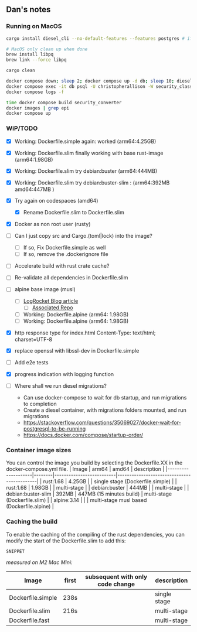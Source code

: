## Dan's notes

### Running on MacOS

```bash
cargo install diesel_cli --no-default-features --features postgres # if not already installed

# MacOS only clean up when done
brew install libpq
brew link --force libpq

cargo clean

docker compose down; sleep 2; docker compose up -d db; sleep 10; diesel migration run
docker compose exec -it db psql -U christopherallison -W security_classification_converter
docker compose logs -f

time docker compose build security_converter
docker images | grep epi
docker compose up
```

### WiP/TODO

- [x] Working: Dockerfile.simple again: worked (arm64:4.25GB)
- [x] Working: Dockerfile.slim finally working with base rust-image (arm64:1.98GB)
- [x] Working: Dockerfile.slim try debian:buster (arm64:444MB)
- [x] Working: Dockerfile.slim try debian:buster-slim : (arm64:392MB amd64:447MB )
- [x] Try again on codespaces (amd64)
  - [x] Rename Dockerfile.slim to Dockerfile.slim
- [x] Docker as non root user (rusty)

- [ ] Can I just copy src and Cargo.(toml|lock) into the image?
  - [ ] If so, Fix Dockerfile.simple as well
  - [ ] If so, remove the .dockerignore file
- [ ] Accelerate build with rust crate cache?
- [ ] Re-validate all dependencies in Dockerfile.slim
- [ ] alpine base image (musl)
  - [ ] [LogRocket Blog article](https://blog.logrocket.com/packaging-a-rust-web-service-using-docker/)
    - [ ] [Associated Repo](https://github.com/zupzup/rust-docker-web/blob/main/debian/Dockerfile)
  - [ ] Working: Dockerfile.alpine (arm64: 1.98GB)
  - [ ] Working: Dockerfile.alpine (arm64: 1.98GB)
- [x] http response type for index.html Content-Type: text/html; charset=UTF-8
- [x] replace openssl with libssl-dev in Dockerfile.simple
- [ ] Add e2e tests
- [x] progress indication with logging function
- [ ] Where shall we run diesel migrations?
  - Can use docker-compose to wait for db startup, and run migrations to completion
  - Create a diesel container, with migrations folders mounted, and run migrations
  - https://stackoverflow.com/questions/35069027/docker-wait-for-postgresql-to-be-running
  - https://docs.docker.com/compose/startup-order/

### Container image sizes

You can control the image you build by selecting the Dockerfile.XX in the docker-compose.yml file.
| Image              | arm64  | amd64                    | description                                |
|--------------------|--------|--------------------------|--------------------------------------------|
| rust:1.68          | 4.25GB |                          | single stage (Dockerfile.simple)           |
| rust:1.68          | 1.98GB |                          | multi-stage                                |
| debian:buster      | 444MB  |                          | multi-stage                                |
| debian:buster-slim | 392MB  | 447MB (15 minutes build) | multi-stage (Dockerfile.slim)              |
| alpine:3.14        |        |                          | multi-stage musl based (Dockerfile.alpine) |

### Caching the build

To enable the caching of the compiling of the rust dependencies, you can modify the start of the Dockerfile.slim to add this:

```dockerfile
SNIPPET
```

*measured on M2 Mac Mini:*

| Image             | first | subsequent with only code change | description  |
|-------------------|-------|----------------------------------|--------------|
| Dockerfile.simple | 238s  |                                  | single stage |
| Dockerfile.slim   | 216s  |                                  | multi-stage  |
| Dockerfile.fast   |       |                                  | multi-stage  |

